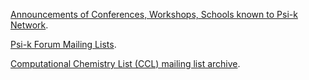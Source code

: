 [Announcements of Conferences, Workshops, Schools known to Psi-k Network](https://psi-k.net/events/).

[Psi-k Forum Mailing Lists](https://psi-k.net/list/).

[Computational Chemistry List (CCL) mailing list archive](http://www.ccl.net/chemistry/resources/messages/).
